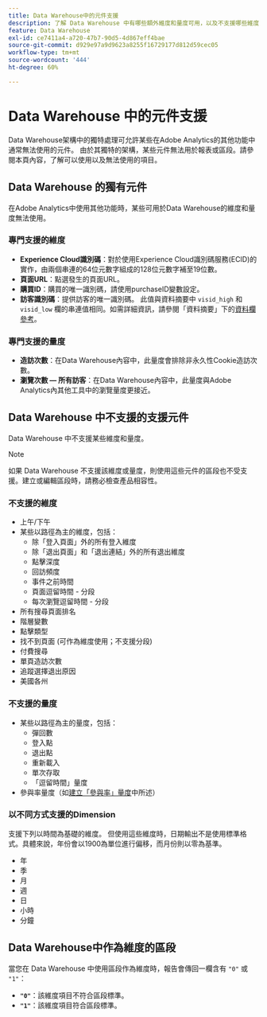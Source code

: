 ```yaml
---
title: Data Warehouse中的元件支援
description: 了解 Data Warehouse 中有哪些額外維度和量度可用，以及不支援哪些維度和量度。
feature: Data Warehouse
exl-id: ce7411a4-a720-47b7-90d5-4d867eff4bae
source-git-commit: d929e97a9d9623a8255f16729177d812d59cec05
workflow-type: tm+mt
source-wordcount: '444'
ht-degree: 60%

---
```


# Data Warehouse 中的元件支援

Data Warehouse架構中的獨特處理可允許某些在Adobe Analytics的其他功能中通常無法使用的元件。 由於其獨特的架構，某些元件無法用於報表或區段。請參閱本頁內容，了解可以使用以及無法使用的項目。

## Data Warehouse 的獨有元件

在Adobe Analytics中使用其他功能時，某些可用於Data Warehouse的維度和量度無法使用。

### 專門支援的維度

* **Experience Cloud識別碼**：對於使用Experience Cloud識別碼服務(ECID)的實作，由兩個串連的64位元數字組成的128位元數字補至19位數。
* **頁面URL**：點選發生的頁面URL。
* **購買ID**：購買的唯一識別碼，請使用purchaseID變數設定。
* **訪客識別碼**：提供訪客的唯一識別碼。 此值與資料摘要中 `visid_high` 和 `visid_low` 欄的串連值相同。如需詳細資訊，請參閱「資料摘要」下的[資料欄參考](../analytics-data-feed/c-df-contents/datafeeds-reference.md)。

### 專門支援的量度

* **造訪次數**：在Data Warehouse內容中，此量度會排除非永久性Cookie造訪次數。
* **瀏覽次數 — 所有訪客**：在Data Warehouse內容中，此量度與Adobe Analytics內其他工具中的瀏覽量度更接近。

## Data Warehouse 中不支援的支援元件

Data Warehouse 中不支援某些維度和量度。

>[!NOTE]
>
>如果 Data Warehouse 不支援該維度或量度，則使用這些元件的區段也不受支援。建立或編輯區段時，請務必檢查產品相容性。

### 不支援的維度

* 上午/下午
* 某些以路徑為主的維度，包括：
   * 除「登入頁面」外的所有登入維度
   * 除「退出頁面」和「退出連結」外的所有退出維度
   * 點擊深度
   * 回訪頻度
   * 事件之前時間
   * 頁面逗留時間 - 分段
   * 每次瀏覽逗留時間 - 分段
* 所有搜尋頁面排名
* 階層變數
* 點擊類型
* 找不到頁面 (可作為維度使用；不支援分段)
* 付費搜尋
* 單頁造訪次數
* 追蹤選擇退出原因
* 美國各州

### 不支援的量度

* 某些以路徑為主的量度，包括：
   * 彈回數
   * 登入點
   * 退出點
   * 重新載入
   * 單次存取
   * 「逗留時間」量度
* 參與率量度（如[建立「參與率」量度](/help/components/c-calcmetrics/c-workflow/cm-workflow/c-build-metrics/participation-metric.md)中所述）

### 以不同方式支援的Dimension

支援下列以時間為基礎的維度。 但使用這些維度時，日期輸出不是使用標準格式。具體來說，年份會以1900為單位進行偏移，而月份則以零為基準。

* 年
* 季
* 月
* 週
* 日
* 小時
* 分鐘

## Data Warehouse中作為維度的區段

當您在 Data Warehouse 中使用區段作為維度時，報告會傳回一欄含有 `"0"` 或 `"1"`：

* **`"0"`**：該維度項目不符合區段標準。
* **`"1"`**：該維度項目符合區段標準。

